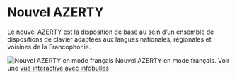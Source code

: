 # Nouvel AZERTY

Le nouvel AZERTY est la disposition de base au sein d’un ensemble de dispositions de clavier adaptées aux langues nationales, régionales et voisines de la Francophonie.

![Nouvel AZERTY en mode français](https://dispoclavier.com/img/nouvel-azerty.png)
Nouvel AZERTY en mode français.
Voir une [vue interactive avec infobulles](https://dispoclavier.com/nouvel-azerty/#nouvel-azerty)
